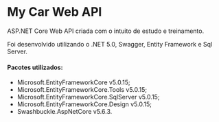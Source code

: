 # My Car Web API

ASP.NET Core Web API criada com o intuito de estudo e treinamento.

Foi desenvolvido utilizando o .NET 5.0, Swagger, Entity Framework e Sql Server.

#### Pacotes utilizados:
 - Microsoft.EntityFrameworkCore v5.0.15;
 - Microsoft.EntityFrameworkCore.Tools v5.0.15;
 - Microsoft.EntityFrameworkCore.SqlServer v5.0.15;
 - Microsoft.EntityFrameworkCore.Design v5.0.15;
 - Swashbuckle.AspNetCore v5.6.3.
